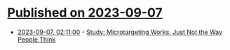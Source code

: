 # [Published on 2023-09-07](index.md)

* [2023-09-07, 02:11:00](https://soylentnews.org/article.pl?sid=23/09/06/0956246&from=rss) - [Study: Microtargeting Works, Just Not the Way People Think](https://soylentnews.org/article.pl?sid=23/09/06/0956246&from=rss)
